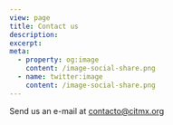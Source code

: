 ```yaml
---
view: page
title: Contact us
description: 
excerpt: 
meta:
  - property: og:image
    content: /image-social-share.png
  - name: twitter:image
    content: /image-social-share.png
---
```


Send us an e-mail at [contacto@citmx.org](mailto:contacto@citmx.org)

<!-- 
<div class="typeform typeform--fix">
  <lazy-load tag="iframe" :data="{ src: 'https://MY_TYPEFORM_URL', height: 1000 }" />
</div> 

See more in https://github.com/ktquez/vuepress-theme-ktquez#lazy-load
-->

